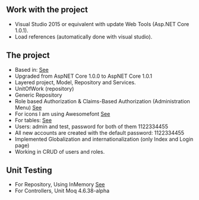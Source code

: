 ## Work with the project
* Visual Studio 2015 or equivalent with update Web Tools (Asp.NET Core 1.0.1).
* Load references (automatically done with visual studio).

## The project
* Based in: [See](https://docs.asp.net/en/latest/intro.html)
* Upgraded from AspNET Core 1.0.0 to AspNET Core 1.0.1
* Layered project, Model, Repository and Services.
* UnitOfWork (repository)
* Generic Repository
* Role based Authorization & Claims-Based Authorization (Administration Menu) [See](https://docs.asp.net/en/latest/security/authorization/index.html)
* For icons I am using Awesomefont [See](http://fontawesome.io/icons/)
* For tables: [See](http://bootstrap-table.wenzhixin.net.cn/)
* Users: admin and test, password for both of them 1122334455
* All new accounts are created with the default password: 1122334455
* Implemented Globalization and internationalization (only Index and Login page)
* Working in CRUD of users and roles.

## Unit Testing
* For Repository, Using InMemory [See](https://docs.efproject.net/en/latest/providers/in-memory/index.html?highlight=testing)
* For Controllers, Unit Moq 4.6.38-alpha
